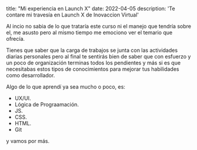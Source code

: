 title: "Mi experiencia en Launch X"
date: 2022-04-05
description: 'Te contare mi travesía en Launch X de Inovaccion Virtual'

Al incio no sabia de lo que trataría este curso ni el manejo que tendría sobre el, me asusto pero al mismo tiempo me emociono ver el temario que ofrecía. 

Tienes que saber que la carga de trabajos se junta con las actividades diarias personales pero al final te sentirás bien de saber que con esfuerzo y un poco 
de organización terminas todos los pendientes y más si es que necesitabas estos tipos de conocimientos para mejorar tus habilidades como desarrollador.

Algo de lo que aprendí ya sea mucho o poco, es:

- UX/UI.
- Lógica de Prograamación.
- JS.
- CSS.
- HTML.
- Git

y vamos por más. 
